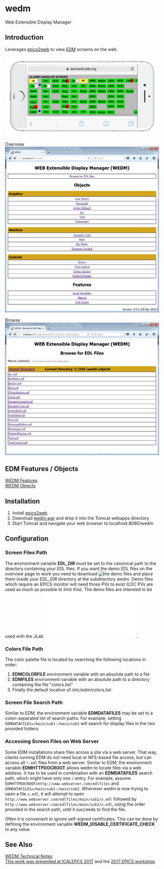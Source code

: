 # wedm
Web Extensible Display Manager

## Introduction
Leverages [epics2web](https://github.com/JeffersonLab/epics2web) to view [EDM](https://www.slac.stanford.edu/grp/cd/soft/epics/extensions/edm/edm.html) screens on the web.

![Example](/doc/img/PhoneExample.png?raw=true "Example")


Overview
![Overview](/doc/img/Overview.png?raw=true "Overview")

Browse
![Browse](/doc/img/Browse.png?raw=true "Browse")

## EDM Features / Objects
[WEDM Features](https://github.com/JeffersonLab/wedm/wiki/WEDM-Features)   
[WEDM Objects](https://github.com/JeffersonLab/wedm/wiki/WEDM-Objects)   

## Installation
   1. Install [epics2web](https://github.com/JeffersonLab/epics2web)
   1. Download [wedm.war](https://github.com/JeffersonLab/wedm/releases) and drop it into the Tomcat webapps directory
   1. Start Tomcat and navigate your web browser to localhost:8080/wedm
   
## Configuration
### Screen Files Path
The environment variable **EDL_DIR** must be set to the canonical path to the directory containing your EDL files.  If you want the demo EDL files on the overview page to work you need to download ![the demo files](/data/edl/wedm) and place them inside your *EDL_DIR* directory at the subdirectory *wedm*.  Demo files which require an EPICS monitor will need those PVs to exist (LOC PVs are used as much as possible to limit this).  The demo files are intended to be used with the JLab ![colors.list](/data/edl/wedm/colors.list).
### Colors File Path
The color palette file is located by searching the following locations in order:
1. **EDMCOLORFILE** environment variable with an absolute path to a file
2. **EDMFILES** environment variable with an absolute path to a directory containing the file "colors.list"
3. Finally the default location of /etc/edm/colors.list
### Screen File Search Path
Similar to EDM, the environment variable **EDMDATAFILES** may be set to a colon-separated list of search paths.
For example, setting `EDMDATAFILES=/main/sub1:/main/sub2` will search for display files in the two
provided folders.
### Accessing Screen Files on Web Server
Some EDM installations share files across a site via a web server.
That way, clients running EDM do not need local or NFS-based file access,
but can access all `*.edl` files from a web server.
Similar to EDM, the environment variable **EDMHTTPDOCROOT** allows wedm to locate files via a web address.
It has to be used in combination with an **EDMDATAFILES** search path, which might have only one `/` entry.
For example, assume `EDMHTTPDOCROOT=http://www.webserver.com/edlfiles` and
`EDMDATAFILES=/main/sub1:/main/sub2`.
Whenever wedm is now trying to open a file `x.edl`, it will attempt to open  
`http://www.webserver.com/edlfiles/main/sub1/x.edl`
followed by 
`http://www.webserver.com/edlfiles/main/sub2/x.edl`,
using the order provided in the search path,
until it succeeds to find the file.

Often it is convenient to ignore self-signed certificates.  This can be done by defining the environment variable **WEDM_DISABLE_CERTIFICATE_CHECK** to any value.

## See Also
[WEDM Technical Notes](https://github.com/JeffersonLab/wedm/wiki/Technical-Notes)      
[This work was presented at ICALEPCS 2017](http://icalepcs2017.org/) and the [2017 EPICS workshop](https://indico.esss.lu.se/event/889/session/1/contribution/0)  
